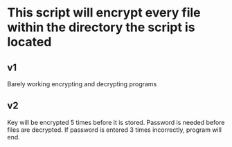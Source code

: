 # This script will encrypt every file within the directory the script is located

## v1
Barely working encrypting and decrypting programs

## v2
Key will be encrypted 5 times before it is stored.
Password is needed before files are decrypted. If password is entered 3 times incorrectly, program will end. 
